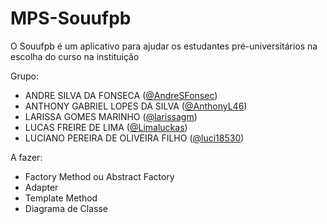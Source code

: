 # MPS-Souufpb
O Souufpb é um aplicativo para ajudar os estudantes pré-universitários na escolha do curso na instituição

Grupo:
 - ANDRE SILVA DA FONSECA ([@AndreSFonsec](https://github.com/AndreSFonsec))
 - ANTHONY GABRIEL LOPES DA SILVA ([@AnthonyL46](https://github.com/AnthonyL46))
 - LARISSA GOMES MARINHO ([@larissagm](https://github.com/larissagm))
 - LUCAS FREIRE DE LIMA ([@Limaluckas](https://github.com/LimaLuckas))
 - LUCIANO PEREIRA DE OLIVEIRA FILHO ([@luci18530](https://github.com/luci18530))

A fazer:

 - Factory Method ou Abstract Factory
 - Adapter
 - Template Method
 - Diagrama de Classe
 
